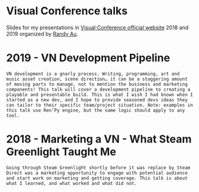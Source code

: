 # Visual Conference talks
Slides for my presentations in [Visual;Conference official website](https://vnconf.com/) 2018 and 2019 organized by [Randy Au](https://medium.com/@Randy_Au).

# 2019 - VN Development Pipeline
```
VN development is a gnarly process. Writing, programming, art and music asset creation, scene direction… it can be a staggering amount of moving parts to manage, not to mention the business and marketing components! This talk will cover a development pipeline to creating a playable and presentable build. This is what I wish I had known when I started as a new dev, and I hope to provide seasoned devs ideas they can tailor to their specific team/project situation. Note: examples in this talk use Ren’Py engine, but the same logic should apply to any tool.
```

# 2018 - Marketing a VN - What Steam Greenlight Taught Me
```
Going through Steam Greenlight shortly before it was replace by Steam Direct was a marketing opportunity to engage with potential audience and start work on marketing and getting coverage. This talk is about what I learned, and what worked and what did not.
```
